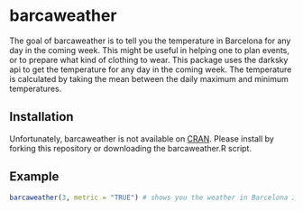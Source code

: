 # barcaweather

The goal of barcaweather is to tell you the temperature in Barcelona for any day in the coming week. This might be useful in helping one to plan events, or to prepare what kind of clothing to wear. This package uses the darksky api to get the temperature for any day in the coming week. The temperature is calculated by taking the mean between the daily maximum and minimum temperatures.

## Installation

Unfortunately, barcaweather is not available on [CRAN](https://CRAN.R-project.org). Please install by forking this repository or downloading the barcaweather.R script.

## Example

``` r
barcaweather(3, metric = "TRUE") # shows you the weather in Barcelona 3 days from now in degrees celsius
```

